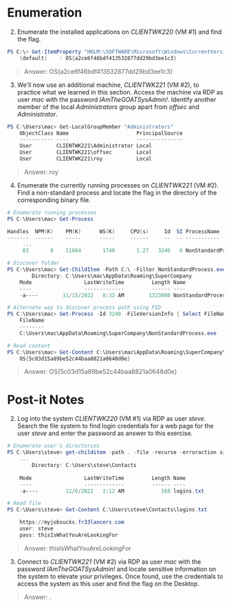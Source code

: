 
# Enumeration

2. Enumerate the installed applications on _CLIENTWK220_ (VM #1) and find the flag.
```powershell
PS C:\> Get-ItemProperty "HKLM:\SOFTWARE\Microsoft\Windows\CurrentVersion\Uninstall\*" | Out-String -Stream | Select-String "OS{"
	(default)    : OS{a2ce6f46bdf413532877dd29bd3ee1c3}
```

> Answer:  OS{a2ce6f46bdf413532877dd29bd3ee1c3}



3. We'll now use an additional machine, _CLIENTWK221_ (VM #2), to practice what we learned in this section.
   Access the machine via RDP as user _mac_ with the password _IAmTheGOATSysAdmin!_.
   Identify another member of the local _Administrators_ group apart from _offsec_ and _Administrator_.
```powershell
PS C:\Users\mac> Get-LocalGroupMember "Administrators"
	ObjectClass Name                      PrincipalSource
	----------- ----                      ---------------
	User        CLIENTWK221\Administrator Local
	User        CLIENTWK221\offsec        Local
	User        CLIENTWK221\roy           Local
```

> Answer:  roy


4. Enumerate the currently running processes on _CLIENTWK221_ (VM #2). Find a non-standard process and locate the flag in the directory of the corresponding binary file.
```powershell
# Enumerate running processes
PS C:\Users\mac> Get-Process

Handles  NPM(K)    PM(K)      WS(K)     CPU(s)     Id  SI ProcessName
-------  ------    -----      -----     ------     --  -- -----------
     ...
     83       8    11884       1740       1.27   3240   0 NonStandardProcess

# Discover folder
PS C:\Users\mac> Get-ChildItem -Path C:\ -Filter NonStandardProcess.exe -Recurse -ErrorAction SilentlyContinue -Force
	    Directory: C:\Users\mac\AppData\Roaming\SuperCompany
	Mode                 LastWriteTime         Length Name
	----                 -------------         ------ ----
	-a----        11/15/2022   8:32 AM        1323008 NonStandardProcess.exe

# Alternate way to discover process path using PID
PS C:\Users\mac> Get-Process -Id 3240 -FileVersionInfo | Select FileName
	FileName
	--------
	C:\Users\mac\AppData\Roaming\SuperCompany\NonStandardProcess.exe

# Read content
PS C:\Users\mac> Get-Content C:\Users\mac\AppData\Roaming\SuperCompany\flag.txt
	OS{5c03d15a89be52c44baa8821a0648d0e}
```

> Answer:  OS{5c03d15a89be52c44baa8821a0648d0e}

# Post-it Notes

2. Log into the system _CLIENTWK220_ (VM #1) via RDP as user _steve_. Search the file system to find login credentials for a web page for the user _steve_ and enter the password as answer to this exercise.
```powershell
# Enumerate user's directories
PS C:\Users\steve> get-childitem -path . -file -recurse -erroraction silentlycontinue
	...
	    Directory: C:\Users\steve\Contacts
	
	Mode                 LastWriteTime         Length Name
	----                 -------------         ------ ----
	-a----         12/6/2022   2:12 AM            168 logins.txt

# Read file
PS C:\Users\steve> Get-Content C:\Users\steve\Contacts\logins.txt

	https://myjobsucks.fr33lancers.com
	user: steve
	pass: thisIsWhatYouAreLookingFor
```

> Answer:  thisIsWhatYouAreLookingFor



3. Connect to _CLIENTWK221_ (VM #2) via RDP as user _mac_ with the password _IAmTheGOATSysAdmin!_ and locate sensitive information on the system to elevate your privileges. Once found, use the credentials to access the system as this user and find the flag on the Desktop.


> Answer:  .